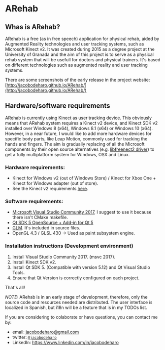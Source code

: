 # ARehab
##  Whas is ARehab?

ARehab is a free (as in free speech) application for physical rehab, aided by Augmented Reality technologies and user tracking systems, such as Microsoft Kinect v2. It was created during 2015 as a degree project at the University of Granada and the aim of this project is to serve as a physical rehab system that will be usefull for doctors and physical trainers. It's based on different technologies such as augmented reality and user tracking systems.

There are some screenshots of the early release in the project website: [http://jacobodeharo.github.io/ARehab/](http://jacobodeharo.github.io/ARehab/) 

## Hardware/software requirements

ARehab is currently using Kinect as user tracking device. This obviously means that ARehab system requires a Kinect v2 device, and Kinect SDK v2 installed over Windows 8 (x64), Windows 8.1 (x64) or Windows 10 (x64). However, in a near future, I would like to add more hardware devices for specific body parts, like Leap Motion, commonly used for tracking the hands and fingers. The aim is gradually replacing of all the Microsoft components by their open source alternatives (e.g. [libfreenect2 driver](https://github.com/OpenKinect/libfreenect2)) to get a fully multiplatform system for Windows, OSX and Linux.

### Hardware requirements:
* Kinect for Windows v2 (out of Windows Store) / Kinect for Xbox One + Kinect for Windows adapter (out of store).
* See the Kinect v2 requirements [here](https://msdn.microsoft.com/es-es/library/dn782036.aspx).

### Software requirements:
* [Microsoft Visual Studio Community 2017](https://go.microsoft.com/fwlink/?LinkId=532495&clcid=0x409), I suggest to use it because there isn't CMake makefile.
* [Qt SDK 5 OpenSource + Add-in for Qt 5](http://www.qt.io/download-open-source/)
* [GLM](http://glm.g-truc.net/0.9.7/index.html). It's included in source files.
* OpenGL 4.3 / GLSL 430 -> Used as paint subsystem engine.

### Installation instructions (Development environment)
1. Install Visual Studio Community 2017. (msvc 2017).
2. Install Kinect SDK v2.
3. Install Qt SDK 5. (Compatible with version 5.12) and Qt Visual Studio Tools.
6. Ensure that Qt Version is correctly configured on each project.

That's all!

*NOTE:* ARehab is in an early stage of development, therefore, only the source code and resources needed are distributed. The user interface is localized in Spanish, but i18n will be a feature that is in my TODOs list. 

If you are considering to colaborate or have questions, you can contact me by:
- email: jacobodeharo@gmail.com
- twitter: [`@jacobodeharo`](http://twitter.com/jacobodeharo)
- LinkedIn: https://www.linkedin.com/in/jacobodeharo

